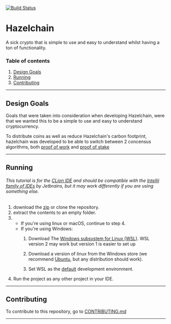 [![Build Status](https://www.travis-ci.com/Shadow2ube/Hazelchain.svg?token=JGpFMBqzqoCFNVBXkkXh&branch=master)](https://www.travis-ci.com/Shadow2ube/Hazelchain)

# Hazelchain

A sick crypto that is simple to use and easy to understand whilst having a ton of functionality.

### Table of contents

1. [Design Goals](#Design-Goals)
2. [Running](#Running)
3. [Contributing](#Contributing)

---

## Design Goals

Goals that were taken into consideration when developing Hazelchain, were that we wanted this to be a simple to use and
easy to understand cryptocurrency.

To distribute coins as well as reduce Hazelchain's carbon footprint, hazelchain was developed to be able to switch
between 2 concensus algorithms, both [proof of work](https://www.investopedia.com/terms/p/proof-work.asp)
and [proof of stake](https://www.investopedia.com/terms/p/proof-stake-pos.asp)

---

## Running

###### This tutorial is for the [CLion IDE](https://www.jetbrains.com/clion/) and should be compatible with the [Intellij family of IDEs](https://www.jetbrains.com/products/#level=ide) by Jetbrains, but it may work differently if you are using something else.

1. download the [zip](https://github.com/Shadow2ube/Hazelchain/archive/refs/heads/master.zip) or clone the repository.
2. extract the contents to an empty folder.
3.
    - If you're using linux or macOS, continue to step 4.
    - If you're using Windows:
        1. Download The [Windows subsystem for Linux (WSL)](https://docs.microsoft.com/en-us/windows/wsl/). WSL version
           2 may work but version 1 is easier to set up

        2. Download a version of linux from the Windows store (we
           recommend [Ubuntu](https://www.microsoft.com/en-us/p/ubuntu/9nblggh4msv6), but any distribution should work).
        3. Set WSL as
           the [default](https://www.jetbrains.com/help/clion/how-to-use-wsl-development-environment-in-product.html)
           development environment.
4. Run the project as any other project in your IDE.

---

## Contributing

To contribute to this repository, go to [CONTRIBUTING.md](CONTRIBUTING.md)

---
